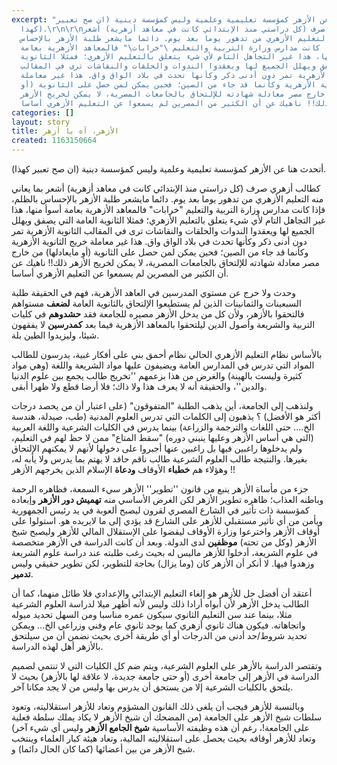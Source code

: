```yaml
---
excerpt: "أتحدث هنا عن الأزهر كمؤسسة تعليمية وعلمية وليس كمؤسسة دينية (ان صح تعبير
  كهذا).\r\n\r\nكطالب أزهري صرف (كل دراستي منذ الإبتدائي كانت في معاهد أزهرية) أشعر
  بما يعاني منه التعليم الأزهري من تدهور يوما بعد يوم. دائما مايشعر طلبة الأزهر بالإحساس
  بالظلم، فإذا كانت مدارس وزارة التربية والتعليم \"خرابات\" فالمعاهد الأزهرية بعامة
  أسوأ منها، هذا غير التجاهل التام لأي شيء يتعلق بالتعليم الأزهري؛ فمثلا الثانوية
  العامة التي يصفق ويهلل الجميع لها ويعقدوا الندوات والحلقات والنقاشات ترى في المقالب
  الثانوية الأزهرية تمر دون أدنى ذكر وكأنها تحدث في بلاد الواق واق. هذا غير معاملة
  خريج الثانوية الأزهرية وكأنما قد جاء من الصين؛ فحين يمكن لمن حصل على الثانوية (أو
  مايعادلها) من خارج مصر معادلة شهادته للإلتحاق بالجامعات المصرية، لا يمكن لخريج الأزهر
  ذلك!! ناهيك عن أن الكثير من المصرين لم يسمعوا عن التعليم الأزهري أساسا.\r"
categories: []
layout: story
title: الأزهر، آه يا أزهر
created: 1163150664
---
```

أتحدث هنا عن الأزهر كمؤسسة تعليمية وعلمية وليس كمؤسسة دينية (ان صح تعبير كهذا).

كطالب أزهري صرف (كل دراستي منذ الإبتدائي كانت في معاهد أزهرية) أشعر بما يعاني منه التعليم الأزهري من تدهور يوما بعد يوم. دائما مايشعر طلبة الأزهر بالإحساس بالظلم، فإذا كانت مدارس وزارة التربية والتعليم "خرابات" فالمعاهد الأزهرية بعامة أسوأ منها، هذا غير التجاهل التام لأي شيء يتعلق بالتعليم الأزهري؛ فمثلا الثانوية العامة التي يصفق ويهلل الجميع لها ويعقدوا الندوات والحلقات والنقاشات ترى في المقالب الثانوية الأزهرية تمر دون أدنى ذكر وكأنها تحدث في بلاد الواق واق. هذا غير معاملة خريج الثانوية الأزهرية وكأنما قد جاء من الصين؛ فحين يمكن لمن حصل على الثانوية (أو مايعادلها) من خارج مصر معادلة شهادته للإلتحاق بالجامعات المصرية، لا يمكن لخريج الأزهر ذلك!! ناهيك عن أن الكثير من المصرين لم يسمعوا عن التعليم الأزهري أساسا.

وحدث ولا حرج عن مستوي المدرسين في العاهد الأزهرية، فهم في الحقيقة طلبة السبعينات والثمانينات الذين لم يستطيعوا الإلتحاق بالثانوية العامة __لضعف__ مستواهم فالتحقوا بالأزهر، ولأن كل من يدخل الأزهر مصيره للجامعة فقد __حشدوهم__ في كليات التربية والشريعة وأصول الدين ليلتحقوا بالمعاهد الأزهرية فيما بعد __كمدرسين__ لا يفقهون شيئا، وليزيدوا الطين بلة.

بالأساس نظام التعليم الأزهري الحالي نظام أحمق بني على أفكار غبية، يدرسون للطالب المواد التي تدرس في المدارس العامة ويضيفون عليها مواد الشريعة واللغة (وهي مواد كثيرة وليست بالهينة) والغرض من هذا بزعمهم ''تخريج طالب يجمع بين علوم الدنيا والدين''، والحقيقة أنه لا يعرف هذا ولا ذاك؛ فلا أرضا قطع ولا ظهرا أبقى.

ولنذهب إلى الجامعة، أين يذهب الطلبة "المتفوقون" (على اعتبار أن من يحصد درجات أكثر هو الأفضل) ؟ يذهبون إلى الكلمات التي تدرس العلوم المدنية (طب، صيدلة، هندسة الخ.... حتى اللغات والترجمة والزراعة) بينما يدرس في الكليات الشرعية واللغة العربية (التى هي أساس الأزهر وعليها ينبني دوره) "سقط المتاع" ممن لا حظ لهم في التعليم، ولم يدخلوها راغبين فيها بل راغبين عنها أجبروا على دخولها لأنهم لا يمكنهم الإلتحاق بغيرها. والنتيجة طالب العلوم الشرعية طالب ناقم حاقد لا يهتم بما يدرس ولا يأبه له، وهؤلاء هم __خطباء__ الأوقاف __ودعاة__ الإسلام الذين يخرجهم الأزهر !!

جزء من مأساة الأزهر ينبع من قانون ''تطوير'' الأزهر سيء السمعة، فظاهره الرحمة وباطنه العذاب؛ ظاهره تطوير الأزهر لكن الغرض الأساسي منه __تهميش دور الأزهر__ وإبعاده كمؤسسة ذات تأثير في الشارع المصري لقرون ليصبح ألعوبة في يد رئيس الجمهورية ويأمن من أي تأثير مستقبلي للأزهر على الشارع قد يؤدي إلى ما لايريده هو. استولوا على أوقاف الأزهر واخترعوا وزارة الأوقاف ليقضوا على الإستقلال المالي للأزهر وليصبح شيخ الأزهر (وكل من تحته) __موظفين__ لدى الدولة. وبعد أن كانت الدراسة في الأزهر متخصصة في علوم الشريعة، أدخلوا للأزهر ماليس له بحيث رغب طلبته عند دراسة علوم الشريعة وزهدوا فيها. لا أنكر أن الأزهر كان (وما يزال) بحاجة للتطوير، لكن تطوير حقيقي وليس __تدمير__.

أعتقد أن أفضل حل للأزهر هو إلغاء التعليم الإبتدائي والإعدادي فلا طائل منهما، كما أن الطالب يدخل الأزهر لأن أبواه أرادا ذلك وليس لأنه أظهر ميلا لدراسة العلوم الشرعية مثلا، بينما عند سن التعليم الثانوي سيكون عمره مناسبا ومن السهل تحديد ميوله واتجاهاته. فيكون هناك ثانوي أزهري كما يوجد ثانوي عام وفني وزراعي الخ... ويمكن تحديد شروط/حد أدنى من الدرجات أو أي طريقة أخرى بحيث نضمن أن من سيلتحق بالأزهر أهل لهذه الدراسة.

وتقتصر الدراسة بالأزهر على العلوم الشرعية، ويتم ضم كل الكليات التي لا تنتمي لصميم الدراسة في الأزهر إلى جامعة أخرى (أو حتى جامعة جديدة، لا علاقة لها بالأزهر) بحيث لا يلتحق بالكليات الشرعية إلا من يستحق أن يدرس بها وليس من لا يجد مكانا آخر.

وبالنسبة للأزهر فيجب أن يلغى ذلك القانون المشؤوم وتعاد للأزهر استقلاليته، وتعود سلطات شيخ الأزهر على الجامعة (من المضحك أن شيخ الأزهر لا يكاد يملك سلطة فعلية على الجامعة!، رغم أن هذه وظيفته الأساسية __شيخ الجامع الأزهر__ وليس أي شيء آخر) وتعاد للأزهر أوقافه بحيث يحصل على استقلاليته المالية، وتعاد هيئة كبار العلماء وينتخب شيخ الأزهر من بين أعضائها (كما كان الحال دائما) و.

